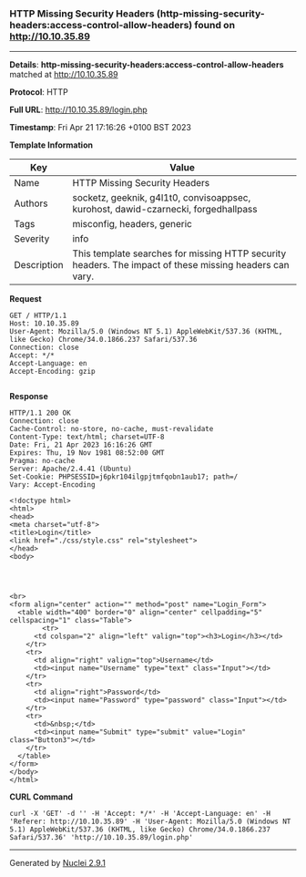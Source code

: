 ### HTTP Missing Security Headers (http-missing-security-headers:access-control-allow-headers) found on http://10.10.35.89
---
**Details**: **http-missing-security-headers:access-control-allow-headers**  matched at http://10.10.35.89

**Protocol**: HTTP

**Full URL**: http://10.10.35.89/login.php

**Timestamp**: Fri Apr 21 17:16:26 +0100 BST 2023

**Template Information**

| Key | Value |
|---|---|
| Name | HTTP Missing Security Headers |
| Authors | socketz, geeknik, g4l1t0, convisoappsec, kurohost, dawid-czarnecki, forgedhallpass |
| Tags | misconfig, headers, generic |
| Severity | info |
| Description | This template searches for missing HTTP security headers. The impact of these missing headers can vary.<br> |

**Request**
```http
GET / HTTP/1.1
Host: 10.10.35.89
User-Agent: Mozilla/5.0 (Windows NT 5.1) AppleWebKit/537.36 (KHTML, like Gecko) Chrome/34.0.1866.237 Safari/537.36
Connection: close
Accept: */*
Accept-Language: en
Accept-Encoding: gzip


```

**Response**
```http
HTTP/1.1 200 OK
Connection: close
Cache-Control: no-store, no-cache, must-revalidate
Content-Type: text/html; charset=UTF-8
Date: Fri, 21 Apr 2023 16:16:26 GMT
Expires: Thu, 19 Nov 1981 08:52:00 GMT
Pragma: no-cache
Server: Apache/2.4.41 (Ubuntu)
Set-Cookie: PHPSESSID=j6pkr104ilgpjtmfqobn1aub17; path=/
Vary: Accept-Encoding

<!doctype html>
<html>
<head>
<meta charset="utf-8">
<title>Login</title>
<link href="./css/style.css" rel="stylesheet">
</head>
<body>


  

<br>
<form align="center" action="" method="post" name="Login_Form">
  <table width="400" border="0" align="center" cellpadding="5" cellspacing="1" class="Table">
        <tr>
      <td colspan="2" align="left" valign="top"><h3>Login</h3></td>
    </tr>
    <tr>
      <td align="right" valign="top">Username</td>
      <td><input name="Username" type="text" class="Input"></td>
    </tr>
    <tr>
      <td align="right">Password</td>
      <td><input name="Password" type="password" class="Input"></td>
    </tr>
    <tr>
      <td>&nbsp;</td>
      <td><input name="Submit" type="submit" value="Login" class="Button3"></td>
    </tr>
  </table>
</form>
</body>
</html>

```


**CURL Command**
```
curl -X 'GET' -d '' -H 'Accept: */*' -H 'Accept-Language: en' -H 'Referer: http://10.10.35.89' -H 'User-Agent: Mozilla/5.0 (Windows NT 5.1) AppleWebKit/537.36 (KHTML, like Gecko) Chrome/34.0.1866.237 Safari/537.36' 'http://10.10.35.89/login.php'
```
---
Generated by [Nuclei 2.9.1](https://github.com/projectdiscovery/nuclei)
